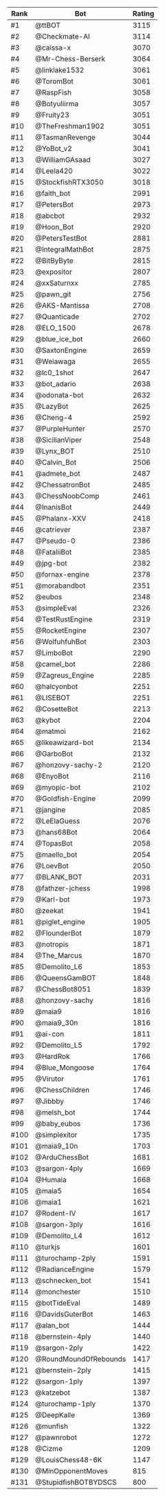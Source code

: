 Rank|Bot|Rating
---|---|---
#1|@ttBOT|3115
#2|@Checkmate-AI|3114
#3|@caissa-x|3070
#4|@Mr-Chess-Berserk|3064
#5|@linklake1532|3061
#6|@ToromBot|3061
#7|@RaspFish|3058
#8|@Botyuliirma|3057
#9|@Fruity23|3051
#10|@TheFreshman1902|3051
#11|@TasmanRevenge|3044
#12|@YoBot_v2|3041
#13|@WilliamGAsaad|3027
#14|@Leela420|3022
#15|@StockfishRTX3050|3018
#16|@faith_bot|2991
#17|@PetersBot|2973
#18|@abcbot|2932
#19|@Hoon_Bot|2920
#20|@PetersTestBot|2881
#21|@IntegralMathBot|2875
#22|@BitByByte|2815
#23|@expositor|2807
#24|@xxSaturnxx|2785
#25|@pawn_git|2756
#26|@AKS-Mantissa|2708
#27|@Quanticade|2702
#28|@ELO_1500|2678
#29|@blue_ice_bot|2660
#30|@SaxtonEngine|2659
#31|@Weiawaga|2655
#32|@lc0_1shot|2647
#33|@bot_adario|2638
#34|@odonata-bot|2632
#35|@LazyBot|2625
#36|@Cheng-4|2592
#37|@PurpleHunter|2570
#38|@SicilianViper|2548
#39|@Lynx_BOT|2510
#40|@Calvin_Bot|2506
#41|@admete_bot|2487
#42|@ChessatronBot|2485
#43|@ChessNoobComp|2461
#44|@InanisBot|2449
#45|@Phalanx-XXV|2418
#46|@catriever|2387
#47|@Pseudo-0|2386
#48|@FataliiBot|2385
#49|@jpg-bot|2382
#50|@fornax-engine|2378
#51|@morabandbot|2351
#52|@eubos|2348
#53|@simpleEval|2326
#54|@TestRustEngine|2319
#55|@RocketEngine|2307
#56|@WolfuhfuhBot|2303
#57|@LimboBot|2290
#58|@camel_bot|2286
#59|@Zagreus_Engine|2285
#60|@halcyonbot|2251
#61|@LISEBOT|2251
#62|@CosetteBot|2213
#63|@kybot|2204
#64|@matmoi|2162
#65|@likeawizard-bot|2134
#66|@GarboBot|2132
#67|@honzovy-sachy-2|2120
#68|@EnyoBot|2116
#69|@myopic-bot|2102
#70|@Goldfish-Engine|2099
#71|@jangine|2085
#72|@LeElaGuess|2076
#73|@hans68Bot|2064
#74|@TopasBot|2058
#75|@maello_bot|2054
#76|@LoevBot|2050
#77|@BLANK_BOT|2031
#78|@fathzer-jchess|1998
#79|@Karl-bot|1973
#80|@zeekat|1941
#81|@piglet_engine|1905
#82|@FlounderBot|1879
#83|@notropis|1871
#84|@The_Marcus|1870
#85|@Demolito_L6|1853
#86|@QueensGamBOT|1848
#87|@ChessBot8051|1839
#88|@honzovy-sachy|1816
#89|@maia9|1816
#90|@maia9_30n|1816
#91|@ai-con|1811
#92|@Demolito_L5|1792
#93|@HardRok|1766
#94|@Blue_Mongoose|1764
#95|@Virutor|1761
#96|@ChessChildren|1746
#97|@Jibbby|1746
#98|@melsh_bot|1744
#99|@baby_eubos|1736
#100|@simplexitor|1735
#101|@maia9_10n|1703
#102|@ArduChessBot|1681
#103|@sargon-4ply|1669
#104|@Humaia|1668
#105|@maia5|1654
#106|@maia1|1621
#107|@Rodent-IV|1617
#108|@sargon-3ply|1616
#109|@Demolito_L4|1612
#110|@turkjs|1601
#111|@turochamp-2ply|1591
#112|@RadianceEngine|1579
#113|@schnecken_bot|1541
#114|@monchester|1510
#115|@botTideEval|1489
#116|@DavidsGuterBot|1463
#117|@alan_bot|1444
#118|@bernstein-4ply|1440
#119|@sargon-2ply|1422
#120|@RoundMoundOfRebounds|1417
#121|@bernstein-2ply|1415
#122|@sargon-1ply|1397
#123|@katzebot|1387
#124|@turochamp-1ply|1370
#125|@DeepKalle|1369
#126|@munfish|1322
#127|@pawnrobot|1272
#128|@Cizme|1209
#129|@LouisChess48-6K|1147
#130|@MinOpponentMoves|815
#131|@StupidfishBOTBYDSCS|800
